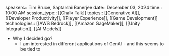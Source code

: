 speakers:: Tim Bruce, Saptarshi Banerjee
  date:: December 03, 2024
  time:: 10:00 AM
  session_type:: [[Chalk Talk]] 
  topics:: [[Generative AI]], [[Developer Productivity]], [[Player Experience]], [[Game Development]]
  technologies:: [[AWS Bedrock]], [[Amazon SageMaker]], [[Unity Integration]], [[AI Models]]

- Why I decided go?
	- I am interested in different applications of GenAI - and this seems to be tied to